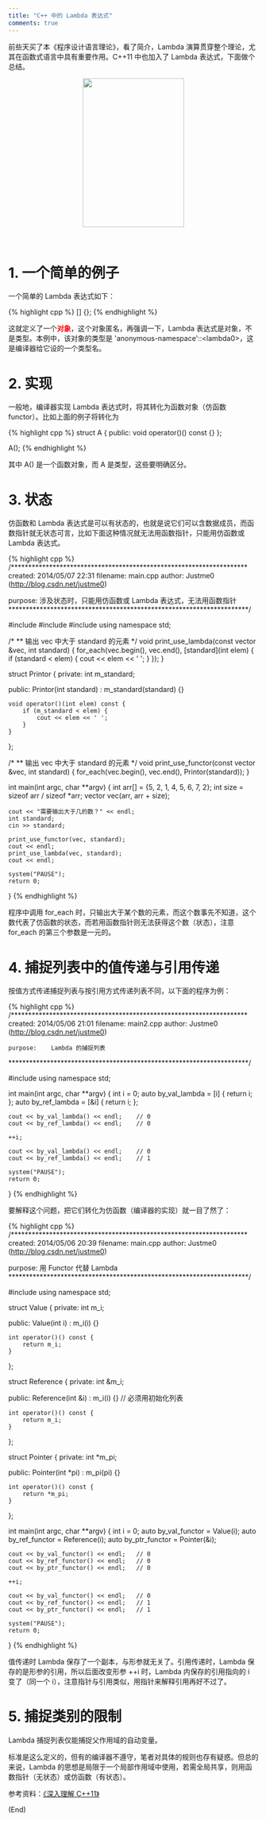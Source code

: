 ```yaml
---
title: "C++ 中的 Lambda 表达式"
comments: true
---
```

前些天买了本《程序设计语言理论》，看了简介，Lambda 演算贯穿整个理论，尤其在函数式语言中具有重要作用。C++11 中也加入了 Lambda 表达式，下面做个总结。

<p style="text-align:center"><img src="http://img.blog.csdn.net/20140507213330515?watermark/2/text/aHR0cDovL2Jsb2cuY3Nkbi5uZXQvSnVzdG1lMA==/font/5a6L5L2T/fontsize/400/fill/I0JBQkFCMA==/dissolve/70/gravity/SouthEast" align="middle" width="204" height="300" alt=""></p>
<br />

<!--
![](http://img.blog.csdn.net/20140507213330515?watermark/2/text/aHR0cDovL2Jsb2cuY3Nkbi5uZXQvSnVzdG1lMA==/font/5a6L5L2T/fontsize/400/fill/I0JBQkFCMA==/dissolve/70/gravity/SouthEast)
-->

# 1. 一个简单的例子
一个简单的 Lambda 表达式如下：

{% highlight cpp %}
[] {};
{% endhighlight %}

这就定义了一个<span style="color:rgb(255,0,0)">**对象**</span>，这个对象匿名，再强调一下，Lambda 表达式是对象，不是类型。本例中，该对象的类型是 'anonymous-namespace'::\<lambda0>，这是编译器给它设的一个类型名。

# 2. 实现
一般地，编译器实现 Lambda 表达式时，将其转化为函数对象（仿函数 functor）。比如上面的例子将转化为

<!-- more -->

{% highlight cpp %}
struct A {
public:
	void operator()() const {}
};

A();
{% endhighlight %}

其中 A() 是一个函数对象，而 A 是类型，这些要明确区分。

# 3. 状态
仿函数和 Lambda 表达式是可以有状态的，也就是说它们可以含数据成员，而函数指针就无状态可言，比如下面这种情况就无法用函数指针，只能用仿函数或 Lambda 表达式。

{% highlight cpp %}
/********************************************************************
created:	2014/05/07 22:31
filename:	main.cpp
author:		Justme0 (http://blog.csdn.net/justme0)

purpose:	涉及状态时，只能用仿函数或 Lambda 表达式，无法用函数指针
*********************************************************************/

#include <iostream>
#include <vector>
#include <algorithm>
using namespace std;

/*
** 输出 vec 中大于 standard 的元素
*/
void print_use_lambda(const vector<int> &vec, int standard) {
	for_each(vec.begin(), vec.end(), [standard](int elem) {
		if (standard < elem) {
			cout << elem << ' ';
		}
	});
}

struct Printor {
private:
	int m_standard;

public:
	Printor(int standard) : m_standard(standard) {}

	void operator()(int elem) const {
		if (m_standard < elem) {
			cout << elem << ' ';
		}
	}
};

/*
** 输出 vec 中大于 standard 的元素
*/
void print_use_functor(const vector<int> &vec, int standard) {
	for_each(vec.begin(), vec.end(), Printor(standard));
}

int main(int argc, char **argv) {
	int arr[] = {5, 2, 1, 4, 5, 6, 7, 2};
	int size = sizeof arr / sizeof *arr;
	vector<int> vec(arr, arr + size);

	cout << "需要输出大于几的数？" << endl;
	int standard;
	cin >> standard;

	print_use_functor(vec, standard);
	cout << endl;
	print_use_lambda(vec, standard);
	cout << endl;

	system("PAUSE");
	return 0;
}
{% endhighlight %}

程序中调用 for_each 时，只输出大于某个数的元素，而这个数事先不知道，这个数代表了仿函数的状态，而若用函数指针则无法获得这个数（状态），注意 for_each 的第三个参数是一元的。

# 4. 捕捉列表中的值传递与引用传递
按值方式传递捕捉列表与按引用方式传递列表不同，以下面的程序为例：

{% highlight cpp %}
/********************************************************************
	created:	2014/05/06 21:01
	filename:	main2.cpp
	author:		Justme0 (http://blog.csdn.net/justme0)

	purpose:	Lambda 的捕捉列表
*********************************************************************/

#include <iostream>
using namespace std;

int main(int argc, char **argv) {
	int i = 0;
	auto by_val_lambda = [i] {
		return i;
	};
	auto by_ref_lambda = [&i] {
		return i;
	};

	cout << by_val_lambda() << endl;	// 0
	cout << by_ref_lambda() << endl;	// 0

	++i;

	cout << by_val_lambda() << endl;	// 0
	cout << by_ref_lambda() << endl;	// 1

	system("PAUSE");
	return 0;
}
{% endhighlight %}

要解释这个问题，把它们转化为仿函数（编译器的实现）就一目了然了：

{% highlight cpp %}
/********************************************************************
created:	2014/05/06 20:39
filename:	main.cpp
author:		Justme0 (http://blog.csdn.net/justme0)

purpose:	用 Functor 代替 Lambda
*********************************************************************/

#include <iostream>
using namespace std;

struct Value {
private:
	int m_i;

public:
	Value(int i) : m_i(i) {}

	int operator()() const {
		return m_i;
	}
};

struct Reference {
private:
	int &m_i;

public:
	Reference(int &i) : m_i(i) {}	// 必须用初始化列表

	int operator()() const {
		return m_i;
	}
};

struct Pointer {
private:
	int *m_pi;

public:
	Pointer(int *pi) : m_pi(pi) {}

	int operator()() const {
		return *m_pi;
	}
};

int main(int argc, char **argv) {
	int i = 0;
	auto by_val_functor = Value(i);
	auto by_ref_functor = Reference(i);
	auto by_ptr_functor = Pointer(&i);

	cout << by_val_functor() << endl;	// 0
	cout << by_ref_functor() << endl;	// 0
	cout << by_ptr_functor() << endl;	// 0

	++i;

	cout << by_val_functor() << endl;	// 0
	cout << by_ref_functor() << endl;	// 1
	cout << by_ptr_functor() << endl;	// 1

	system("PAUSE");
	return 0;
}
{% endhighlight %}

值传递时 Lambda 保存了一个副本，与形参就无关了。引用传递时，Lambda 保存的是形参的引用，所以后面改变形参 ++i 时，Lambda 内保存的引用指向的 i 变了（同一个 i），注意指针与引用类似，用指针来解释引用再好不过了。

# 5. 捕捉类别的限制
Lambda 捕捉列表仅能捕捉父作用域的自动变量。

标准是这么定义的，但有的编译器不遵守，笔者对具体的规则也存有疑惑。但总的来说，Lambda 的思想是局限于一个局部作用域中使用，若需全局共享，则用函数指针（无状态）或仿函数（有状态）。

参考资料：<a href="https://www.ibm.com/developerworks/community/groups/service/html/communityview?communityUuid=12bb75c9-dfec-42f5-8b55-b669cc56ad76" target="_blank">《深入理解 C++11》</a>

(End)
